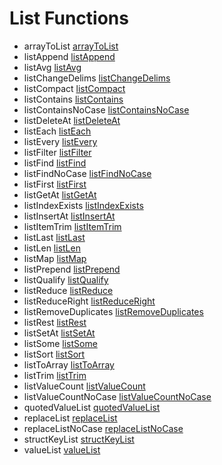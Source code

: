 # List Functions

- arrayToList [arrayToList](functions/arrayToList.md)
- listAppend [listAppend](functions/listAppend.md)
- listAvg [listAvg](functions/listAvg.md)
- listChangeDelims [listChangeDelims](functions/listChangeDelims.md)
- listCompact [listCompact](functions/listCompact.md)
- listContains [listContains](functions/listContains.md)
- listContainsNoCase [listContainsNoCase](functions/listContainsNoCase.md)
- listDeleteAt [listDeleteAt](functions/listDeleteAt.md)
- listEach [listEach](functions/listEach.md)
- listEvery [listEvery](functions/listEvery.md)
- listFilter [listFilter](functions/listFilter.md)
- listFind [listFind](functions/listFind.md)
- listFindNoCase [listFindNoCase](functions/listFindNoCase.md)
- listFirst [listFirst](functions/listFirst.md)
- listGetAt [listGetAt](functions/listGetAt.md)
- listIndexExists [listIndexExists](functions/listIndexExists.md)
- listInsertAt [listInsertAt](functions/listInsertAt.md)
- listItemTrim [listItemTrim](functions/listItemTrim.md)
- listLast [listLast](functions/listLast.md)
- listLen [listLen](functions/listLen.md)
- listMap [listMap](functions/listMap.md)
- listPrepend [listPrepend](functions/listPrepend.md)
- listQualify [listQualify](functions/listQualify.md)
- listReduce [listReduce](functions/listReduce.md)
- listReduceRight [listReduceRight](functions/listReduceRight.md)
- listRemoveDuplicates [listRemoveDuplicates](functions/listRemoveDuplicates.md)
- listRest [listRest](functions/listRest.md)
- listSetAt [listSetAt](functions/listSetAt.md)
- listSome [listSome](functions/listSome.md)
- listSort [listSort](functions/listSort.md)
- listToArray [listToArray](functions/listToArray.md)
- listTrim [listTrim](functions/listTrim.md)
- listValueCount [listValueCount](functions/listValueCount.md)
- listValueCountNoCase [listValueCountNoCase](functions/listValueCountNoCase.md)
- quotedValueList [quotedValueList](functions/quotedValueList.md)
- replaceList [replaceList](functions/replaceList.md)
- replaceListNoCase [replaceListNoCase](functions/replaceListNoCase.md)
- structKeyList [structKeyList](functions/structKeyList.md)
- valueList [valueList](functions/valueList.md)

